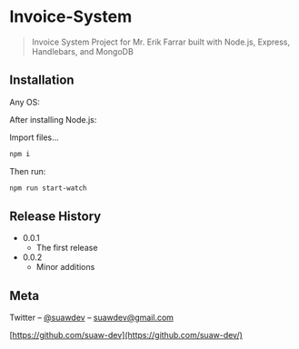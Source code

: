 # Invoice-System
> Invoice System Project for Mr. Erik Farrar built with Node.js, Express, Handlebars, and MongoDB

## Installation

Any OS:

After installing Node.js:

Import files...

```sh
npm i
```
Then run:

```sh
npm run start-watch
```

## Release History

* 0.0.1
    * The first release
* 0.0.2
    * Minor additions
    
## Meta

Twitter – [@suawdev](https://twitter.com/suawdev) – suawdev@gmail.com

[https://github.com/suaw-dev](https://github.com/suaw-dev/)
